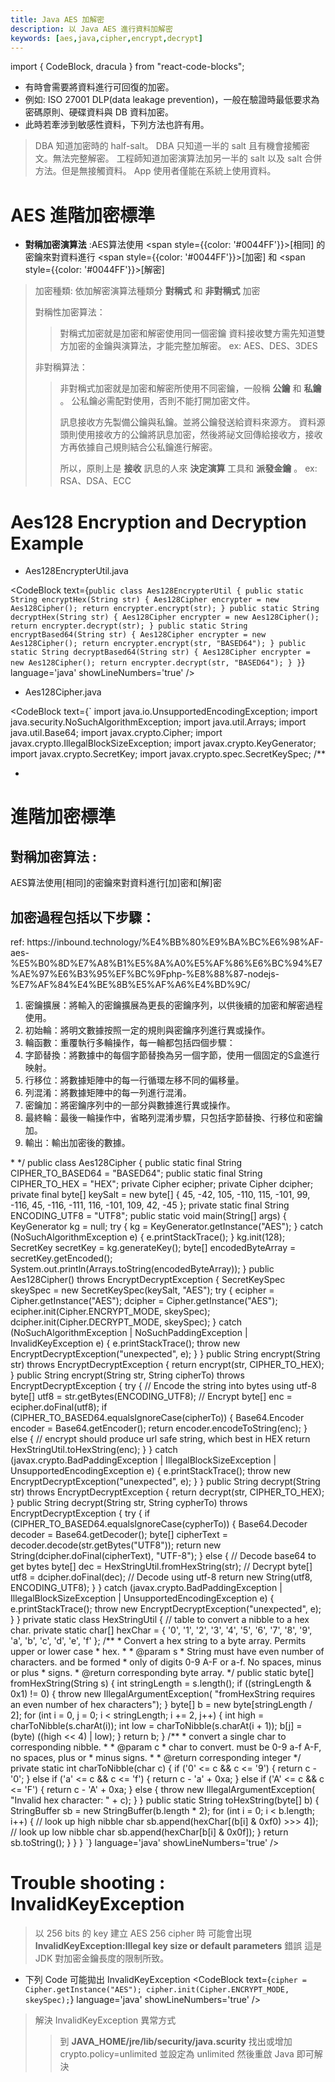 ```yaml
---
title: Java AES 加解密
description: 以 Java AES 進行資料加解密
keywords: [aes,java,cipher,encrypt,decrypt]
---
```

import { CodeBlock, dracula  } from "react-code-blocks";

* 有時會需要將資料進行可回復的加密。
* 例如: ISO 27001 DLP(data leakage prevention)，一般在驗證時最低要求為密碼原則、硬碟資料與 DB 資料加密。
* 此時若牽涉到敏感性資料，下列方法也許有用。

> DBA 知道加密時的 half-salt。 DBA 只知道一半的 salt 且有機會接觸密文。無法完整解密。
> 工程師知道加密演算法加另一半的 salt 以及 salt 合併方法。但是無接觸資料。
> App 使用者僅能在系統上使用資料。


# AES 進階加密標準

* __對稱加密演算法__ :AES算法使用 <span style={{color: '#0044FF'}}>[相同]</span> 的密鑰來對資料進行 <span style={{color: '#0044FF'}}>[加密]</span> 和 <span style={{color: '#0044FF'}}>[解密]</span>

> 加密種類: 依加解密演算法種類分 __對稱式__ 和 __非對稱式__ 加密
>       
> 對稱性加密算法：
>> 對稱式加密就是加密和解密使用同一個密鑰
>> 資料接收雙方需先知道雙方加密的金鑰與演算法，才能完整加解密。 
>> ex: AES、DES、3DES
>       
> 非對稱算法：
>> 非對稱式加密就是加密和解密所使用不同密鑰，一般稱 __公鑰__ 和 __私鑰__ 。
>> 公私鑰必需配對使用，否則不能打開加密文件。
>> 
>> 訊息接收方先製備公鑰與私鑰。並將公鑰發送給資料來源方。
>> 資料源頭則使用接收方的公鑰將訊息加密，然後將祕文回傳給接收方，接收方再依據自己規則結合公私鑰進行解密。
>> 
>> 所以，原則上是 __接收__ 訊息的人來 __決定演算__ 工具和 __派發金鑰__ 。
>> ex: RSA、DSA、ECC


# Aes128 Encryption and Decryption Example

* Aes128EncrypterUtil.java

<CodeBlock text={`
    public class Aes128EncrypterUtil {
        public static String encryptHex(String str) {
            Aes128Cipher encrypter = new Aes128Cipher();
            return encrypter.encrypt(str);
        }
        public static String decryptHex(String str) {
            Aes128Cipher encrypter = new Aes128Cipher();
            return encrypter.decrypt(str);
        }
        public static String encryptBased64(String str) {
            Aes128Cipher encrypter = new Aes128Cipher();
            return encrypter.encrypt(str, "BASED64");
        }
        public static String decryptBased64(String str) {
            Aes128Cipher encrypter = new Aes128Cipher();
            return encrypter.decrypt(str, "BASED64");
        }
    }
    `}
      language='java'
      showLineNumbers='true'
      /> 


* Aes128Cipher.java

<CodeBlock text={`
import java.io.UnsupportedEncodingException;
import java.security.NoSuchAlgorithmException;
import java.util.Arrays;
import java.util.Base64;
import javax.crypto.Cipher;
import javax.crypto.IllegalBlockSizeException;
import javax.crypto.KeyGenerator;
import javax.crypto.SecretKey;
import javax.crypto.spec.SecretKeySpec;
/**
 * <pre>
<h1>進階加密標準</h1>
<h2>對稱加密算法 :</h2> 
AES算法使用[相同]的密鑰來對資料進行[加]密和[解]密
<h2>加密過程包括以下步驟：</h2>
 ref: https://inbound.technology/%E4%BB%80%E9%BA%BC%E6%98%AF-aes-%E5%B0%8D%E7%A8%B1%E5%8A%A0%E5%AF%86%E6%BC%94%E7%AE%97%E6%B3%95%EF%BC%9Fphp-%E8%88%87-nodejs-%E7%AF%84%E4%BE%8B%E5%AF%A6%E4%BD%9C/
<ol>
<li>密鑰擴展：將輸入的密鑰擴展為更長的密鑰序列，以供後續的加密和解密過程使用。</li>
<li>初始輪：將明文數據按照一定的規則與密鑰序列進行異或操作。</li>
<li>輪函數：重覆執行多輪操作，每一輪都包括四個步驟：</li>
<li>字節替換：將數據中的每個字節替換為另一個字節，使用一個固定的S盒進行映射。</li>
    <li>行移位：將數據矩陣中的每一行循環左移不同的偏移量。</li>
    <li>列混淆：將數據矩陣中的每一列進行混淆。</li>
    <li>密鑰加：將密鑰序列中的一部分與數據進行異或操作。</li>
<li>最終輪：最後一輪操作中，省略列混淆步驟，只包括字節替換、行移位和密鑰加。</li>
<li>輸出：輸出加密後的數據。</li>
</ol>
 * </pre>
 */
public class Aes128Cipher {
    public static final String CIPHER_TO_BASED64 = "BASED64";
    public static final String CIPHER_TO_HEX = "HEX";
    private Cipher ecipher;
    private Cipher dcipher;
    private final byte[] keySalt = new byte[] { 45, -42, 105, -110, 115, -101,
            99, -116, 45, -116, -111, 116, -101, 109, 42, -45 };
    private static final String ENCODING_UTF8 = "UTF8";
    public static void main(String[] args) {
        KeyGenerator kg = null;
        try {
            kg = KeyGenerator.getInstance("AES");
        } catch (NoSuchAlgorithmException e) {
            e.printStackTrace();
        }
        kg.init(128);
        SecretKey secretKey = kg.generateKey();
        byte[] encodedByteArray = secretKey.getEncoded();
        System.out.println(Arrays.toString(encodedByteArray));
    }
    public Aes128Cipher() throws EncryptDecryptException {
        SecretKeySpec skeySpec = new SecretKeySpec(keySalt, "AES");
        try {
            ecipher = Cipher.getInstance("AES");
            dcipher = Cipher.getInstance("AES");
            ecipher.init(Cipher.ENCRYPT_MODE, skeySpec);
            dcipher.init(Cipher.DECRYPT_MODE, skeySpec);
        } catch (NoSuchAlgorithmException | NoSuchPaddingException
                | InvalidKeyException e) {
            e.printStackTrace();
            throw new EncryptDecryptException("unexpected", e);
        }
    }
    public String encrypt(String str) throws EncryptDecryptException {
        return encrypt(str, CIPHER_TO_HEX);
    }
    public String encrypt(String str, String cipherTo)
            throws EncryptDecryptException {
        try {
            // Encode the string into bytes using utf-8
            byte[] utf8 = str.getBytes(ENCODING_UTF8);
            // Encrypt
            byte[] enc = ecipher.doFinal(utf8);
            if (CIPHER_TO_BASED64.equalsIgnoreCase(cipherTo)) {
                Base64.Encoder encoder = Base64.getEncoder();
                return encoder.encodeToString(enc);
            } else {
                // encrypt should produce url safe string, which best in HEX
                return HexStringUtil.toHexString(enc);
            }
        } catch (javax.crypto.BadPaddingException | IllegalBlockSizeException
                | UnsupportedEncodingException e) {
            e.printStackTrace();
            throw new EncryptDecryptException("unexpected", e);
        }
    }
    public String decrypt(String str) throws EncryptDecryptException {
        return decrypt(str, CIPHER_TO_HEX);
    }
    public String decrypt(String str, String cypherTo)
            throws EncryptDecryptException {
        try {
            if (CIPHER_TO_BASED64.equalsIgnoreCase(cypherTo)) {
                Base64.Decoder decoder = Base64.getDecoder();
                byte[] cipherText = decoder.decode(str.getBytes("UTF8"));
                return new String(dcipher.doFinal(cipherText), "UTF-8");
            } else {
                // Decode base64 to get bytes
                byte[] dec = HexStringUtil.fromHexString(str);
                // Decrypt
                byte[] utf8 = dcipher.doFinal(dec);
                // Decode using utf-8
                return new String(utf8, ENCODING_UTF8);
            }
        } catch (javax.crypto.BadPaddingException | IllegalBlockSizeException
                | UnsupportedEncodingException e) {
            e.printStackTrace();
            throw new EncryptDecryptException("unexpected", e);
        }
    }
    private static class HexStringUtil {
        // table to convert a nibble to a hex char.
        private static char[] hexChar = { '0', '1', '2', '3', '4', '5', '6',
                '7', '8', '9', 'a', 'b', 'c', 'd', 'e', 'f' };
       /**
         * Convert a hex string to a byte array. Permits upper or lower case
         * hex.
         * 
         * @param s
         *            String must have even number of characters. and be formed
         *            only of digits 0-9 A-F or a-f. No spaces, minus or plus
         *            signs.
         * @return corresponding byte array.
         */
        public static byte[] fromHexString(String s) {
            int stringLength = s.length();
            if ((stringLength & 0x1) != 0) {
                throw new IllegalArgumentException(
                        "fromHexString requires an even number of hex characters");
            }
            byte[] b = new byte[stringLength / 2];
            for (int i = 0, j = 0; i < stringLength; i += 2, j++) {
                int high = charToNibble(s.charAt(i));
                int low = charToNibble(s.charAt(i + 1));
                b[j] = (byte) ((high << 4) | low);
            }
            return b;
        }
        /**
         * convert a single char to corresponding nibble.
         * 
         * @param c
         *            char to convert. must be 0-9 a-f A-F, no spaces, plus or
         *            minus signs.
         * 
         * @return corresponding integer
         */
        private static int charToNibble(char c) {
            if ('0' <= c && c <= '9') {
                return c - '0';
            } else if ('a' <= c && c <= 'f') {
                return c - 'a' + 0xa;
            } else if ('A' <= c && c <= 'F') {
                return c - 'A' + 0xa;
            } else {
                throw new IllegalArgumentException(
                        "Invalid hex character: " + c);
            }
        }
        public static String toHexString(byte[] b) {
            StringBuffer sb = new StringBuffer(b.length * 2);
            for (int i = 0; i < b.length; i++) {
                // look up high nibble char
                sb.append(hexChar[(b[i] & 0xf0) >>> 4]);
                // look up low nibble char
                sb.append(hexChar[b[i] & 0x0f]);
            }
            return sb.toString();
        }
    }
}
    `}
      language='java'
      showLineNumbers='true'
      /> 



# Trouble shooting : InvalidKeyException
> 以 256 bits 的 key 建立 AES 256 cipher 時
> 可能會出現 __InvalidKeyException:Illegal key size or default parameters__ 錯誤
> 這是 JDK 對加密金鑰長度的限制所致。

* 下列 Code 可能拋出 InvalidKeyException 
<CodeBlock text={`
    cipher = Cipher.getInstance("AES");
    cipher.init(Cipher.ENCRYPT_MODE, skeySpec);
    `}
      language='java'
      showLineNumbers='true'
      /> 
      
> 解決 InvalidKeyException 異常方式
>> 到 __JAVA_HOME/jre/lib/security/java.scurity__
>> 找出或增加 crypto.policy=unlimited 並設定為 unlimited
>> 然後重啟 Java 即可解決